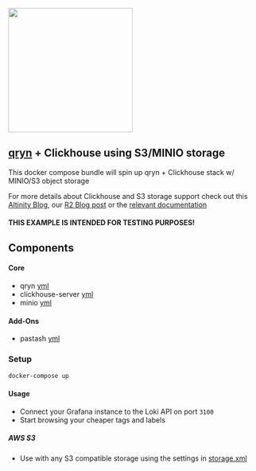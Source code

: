 <a href="https://qryn.dev" target="_blank"><img src='https://user-images.githubusercontent.com/1423657/218816262-e0e8d7ad-44d0-4a7d-9497-0d383ed78b83.png' width=250></a>

## [qryn](https://github.com/metrico/qryn) + Clickhouse using S3/MINIO storage

This docker compose bundle will spin up qryn + Clickhouse stack w/ MINIO/S3 object storage

For more details about Clickhouse and S3 storage support check out this [Altinity Blog](https://altinity.com/blog/clickhouse-and-s3-compatible-object-storage), our [R2 Blog post](https://blog.qryn.dev/cloudflare-r2-clickhouse) or the [relevant documentation](https://clickhouse.com/docs/en/engines/table-engines/mergetree-family/mergetree/#table_engine-mergetree-s3)

#### THIS EXAMPLE IS INTENDED FOR TESTING PURPOSES!


## Components

#### Core
* qryn [yml](https://github.com/metrico/cloki-docker-s3/blob/main/qryn.yml)
* clickhouse-server [yml](https://github.com/metrico/cloki-docker-s3/blob/main/clickhouse-service.yml)
* minio [yml](https://github.com/metrico/cloki-docker-s3/blob/main/minio-service.yml)
#### Add-Ons
* pastash [yml](https://github.com/metrico/cloki-docker-s3/blob/main/pastash.yml)

### Setup

```bash
docker-compose up
```

#### Usage

* Connect your Grafana instance to the Loki API on port `3100`
* Start browsing your cheaper tags and labels

##### AWS S3
* Use with any S3 compatible storage using the settings in [storage.xml](https://github.com/metrico/cloki-docker-s3/blob/main/configs/clickhouse/config.d/storage.xml)
